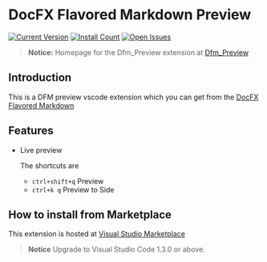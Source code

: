DocFX Flavored Markdown Preview
==========================================

[![Current Version](http://vsmarketplacebadge.apphb.com/version/928pjy.DfmPreview.svg)](http://marketplace.visualstudio.com/items?itemName=928pjy.DfmPreview)
[![Install Count](http://vsmarketplacebadge.apphb.com/installs/928pjy.DfmPreview.svg)](https://marketplace.visualstudio.com/items?itemName=928pjy.DfmPreview)
[![Open Issues](http://vsmarketplacebadge.apphb.com/rating/928pjy.DfmPreview.svg) ](https://marketplace.visualstudio.com/items?itemName=928pjy.DfmPreview)

> **Notice:** Homepage for the Dfm_Preview extension at [Dfm_Preview](https://github.com/928PJY/Dfm_preview)

## Introduction
This is a DFM preview vscode extension which you can get from the [DocFX Flavored Markdown](http://dotnet.github.io/docfx/spec/docfx_flavored_markdown.html)

## Features

- Live preview
    
  The shortcuts are
 
    - `ctrl+shift+q`    Preview
    - `ctrl+k q`        Preview to Side
 
## How to install from Marketplace

This extension is hosted at [Visual Studio Marketplace](http://marketplace.visualstudio.com/items?itemName=928pjy.DfmPreview)

> **Notice** Upgrade to Visual Studio Code 1.3.0 or above.